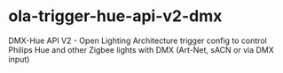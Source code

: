 # ola-trigger-hue-api-v2-dmx
DMX-Hue API V2 - Open Lighting Architecture trigger config to control Philips Hue and other Zigbee lights with DMX (Art-Net, sACN or via DMX input)
